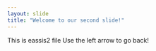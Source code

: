```yaml
---
layout: slide
title: "Welcome to our second slide!"
---
```

This is eassis2 file
Use the left arrow to go back!
